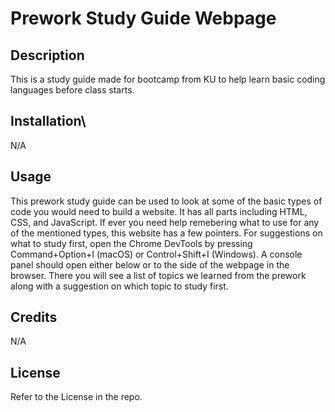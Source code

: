 # Prework Study Guide Webpage

## Description

This is a study guide made for bootcamp from KU to help learn basic coding languages before class starts.

## Installation\
N/A

## Usage

This prework study guide can be used to look at some of the basic types of code you would need to build a website. It has all parts including HTML, CSS, and JavaScript. If ever you need help remebering what to use for any of the mentioned types, this website has a few pointers. For suggestions on what to study first, open the Chrome DevTools by pressing Command+Option+I (macOS) or Control+Shift+I (Windows). A console panel should open either below or to the side of the webpage in the browser. There you will see a list of topics we learned from the prework along with a suggestion on which topic to study first.

## Credits

N/A

## License

Refer to the License in the repo.
